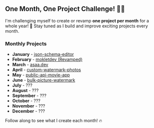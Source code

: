 
## One Month, One Project Challenge! 👨‍💻
I'm challenging myself to create or revamp **one project per month** for a whole year! 🚀 Stay tuned as I build and improve exciting projects every month.

### Monthly Projects
- **January** - [json-schema-editor](https://github.com/angkasa27/json-schema-editor)
- **February** - [mokletdev (Revamped)](https://github.com/angkasa27/mokletdev)
- **March** - [asaa.dev](https://github.com/angkasa27/asaa.dev)
- **April** - [custom-watermark-photos](https://github.com/angkasa27/custom-watermark-photos)
- **May** - [public-api-movie-app](https://github.com/angkasa27/react-native-sample)
- **June** - [bulk-picture-watermark](https://github.com/angkasa27/bulk-picture-watermark)
- **July** - ???
- **August** - ???
- **September** - ???
- **October** - ???
- **November** - ???
- **December** - ???

Follow along to see what I create each month! 🔥

